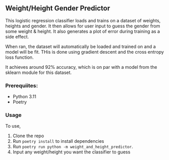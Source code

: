 ## Weight/Height Gender Predictor

This logistic regression classifier loads and trains on a dataset of weights, heights and gender. It then allows for user input to guess the gender from some weight & height. It also generates a plot of error during training as a side effect.

When ran, the dataset will automatically be loaded and trained on and a model will be fit. THis is done using gradient descent and the cross entropy loss function.

It achieves around 92% accuracy, which is on par with a model from the sklearn module for this dataset.

### Prerequiites:

- Python 3.11
- Poetry

### Usage

To use,
1. Clone the repo
2. Run `poetry install` to install dependencies
3. Run `poetry run python -m weight_and_height_predictor`. 
4. Input any weight/height you want the classifier to guess
